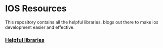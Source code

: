 # IOS Resources

This repository contains all the helpful libraries, blogs  out there to make ios development easier and effective.

###  [Helpful libraries]()
